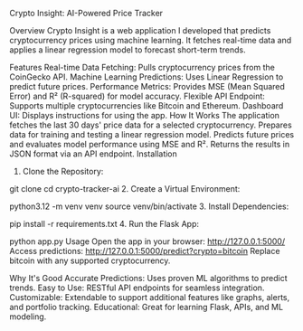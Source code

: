 Crypto Insight: AI-Powered Price Tracker

Overview
Crypto Insight is a web application I developed that predicts cryptocurrency prices using machine learning. It fetches real-time data and applies a linear regression model to forecast short-term trends.

Features
Real-time Data Fetching: Pulls cryptocurrency prices from the CoinGecko API.
Machine Learning Predictions: Uses Linear Regression to predict future prices.
Performance Metrics: Provides MSE (Mean Squared Error) and R² (R-squared) for model accuracy.
Flexible API Endpoint: Supports multiple cryptocurrencies like Bitcoin and Ethereum.
Dashboard UI: Displays instructions for using the app.
How It Works
The application fetches the last 30 days' price data for a selected cryptocurrency.
Prepares data for training and testing a linear regression model.
Predicts future prices and evaluates model performance using MSE and R².
Returns the results in JSON format via an API endpoint.
Installation
1. Clone the Repository:

git clone <repo-url>
cd crypto-tracker-ai
2. Create a Virtual Environment:

python3.12 -m venv venv
source venv/bin/activate
3. Install Dependencies:

pip install -r requirements.txt
4. Run the Flask App:

python app.py
Usage
Open the app in your browser:
http://127.0.0.1:5000/
Access predictions:
http://127.0.0.1:5000/predict?crypto=bitcoin
Replace bitcoin with any supported cryptocurrency.

Why It's Good
Accurate Predictions: Uses proven ML algorithms to predict trends.
Easy to Use: RESTful API endpoints for seamless integration.
Customizable: Extendable to support additional features like graphs, alerts, and portfolio tracking.
Educational: Great for learning Flask, APIs, and ML modeling.
